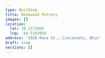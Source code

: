 ```yaml
---
type: Building
title: Rookwood Pottery
images: []
location:
  lat: 39.1173869
  lng: -84.5183959
address: '1920 Race St., Cincinnati, Ohio'
draft: true
sections: []
---
```

